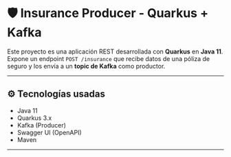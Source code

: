 # 🛡️ Insurance Producer - Quarkus + Kafka

Este proyecto es una aplicación REST desarrollada con **Quarkus** en **Java 11**. Expone un endpoint `POST /insurance` que recibe datos de una póliza de seguro y los envía a un **topic de Kafka** como productor.

---

## ⚙️ Tecnologías usadas

- Java 11
- Quarkus 3.x
- Kafka (Producer)
- Swagger UI (OpenAPI)
- Maven
---
